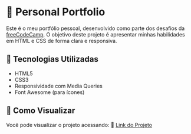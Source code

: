 # 💼 Personal Portfolio

Este é o meu portfólio pessoal, desenvolvido como parte dos desafios da [freeCodeCamp](https://www.freecodecamp.org/). O objetivo deste projeto é apresentar minhas habilidades em HTML e CSS de forma clara e responsiva.

## 🚀 Tecnologias Utilizadas

- HTML5
- CSS3
- Responsividade com Media Queries
- Font Awesome (para ícones)

## 📁 Como Visualizar

Você pode visualizar o projeto acessando:
🔗 [Link do Projeto](https://seu-link-aqui.com)
